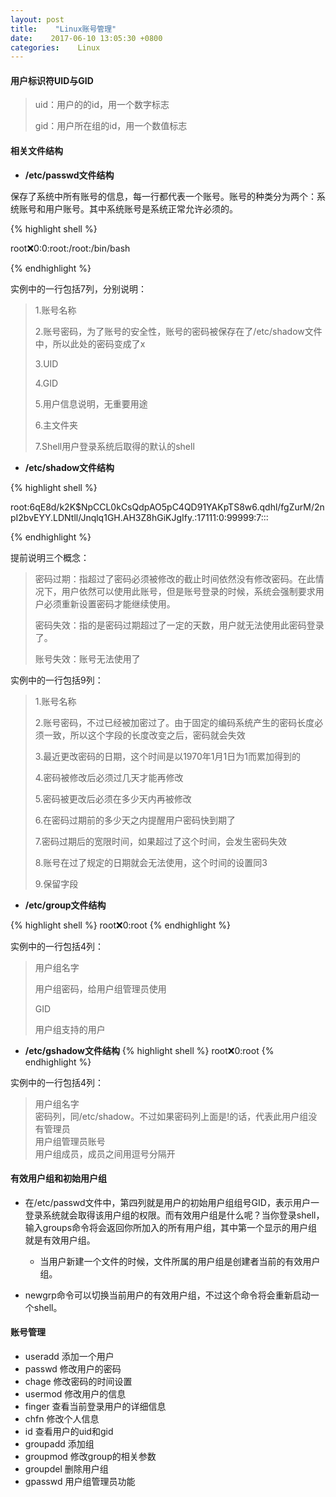 ```yaml
---
layout: post
title:    "Linux账号管理"
date:    2017-06-10 13:05:30 +0800
categories:    Linux
---
```


#### **用户标识符UID与GID**
> uid：用户的的id，用一个数字标志
> 
> gid：用户所在组的id，用一个数值标志

#### **相关文件结构**

* **/etc/passwd文件结构**
	
保存了系统中所有账号的信息，每一行都代表一个账号。账号的种类分为两个：系统账号和用户账号。其中系统账号是系统正常允许必须的。

{% highlight shell %}

root:x:0:0:root:/root:/bin/bash

{% endhighlight %}

实例中的一行包括7列，分别说明：

>1.账号名称 
>
>2.账号密码，为了账号的安全性，账号的密码被保存在了/etc/shadow文件中，所以此处的密码变成了x
>
>3.UID
>
>4.GID
>
>5.用户信息说明，无重要用途
>
>6.主文件夹
>
>7.Shell用户登录系统后取得的默认的shell


* **/etc/shadow文件结构**

{% highlight shell %}

root:$6$qE8d/k2K$NpCCL0kCsQdpAO5pC4QD91YAKpTS8w6.qdhl/fgZurM/2npI2bvEYY.LDNtll/Jnqlq1GH.AH3Z8hGiKJgIfy.:17111:0:99999:7:::

{% endhighlight %}

提前说明三个概念：

> 密码过期：指超过了密码必须被修改的截止时间依然没有修改密码。在此情况下，用户依然可以使用此账号，但是账号登录的时候，系统会强制要求用户必须重新设置密码才能继续使用。
> 
>密码失效：指的是密码过期超过了一定的天数，用户就无法使用此密码登录了。
> 
>账号失效：账号无法使用了

实例中的一行包括9列：

>1.账号名称
>
>2.账号密码，不过已经被加密过了。由于固定的编码系统产生的密码长度必须一致，所以这个字段的长度改变之后，密码就会失效
>
>3.最近更改密码的日期，这个时间是以1970年1月1日为1而累加得到的
>
>4.密码被修改后必须过几天才能再修改
>
>5.密码被更改后必须在多少天内再被修改
>
>6.在密码过期前的多少天之内提醒用户密码快到期了
>
>7.密码过期后的宽限时间，如果超过了这个时间，会发生密码失效
>
>8.账号在过了规定的日期就会无法使用，这个时间的设置同3
>
>9.保留字段

* **/etc/group文件结构**

{% highlight shell %}
root:x:0:root
{% endhighlight %}
    
实例中的一行包括4列：

>用户组名字
>
>用户组密码，给用户组管理员使用
>
>GID
>
>用户组支持的用户
    
* **/etc/gshadow文件结构** 
{% highlight shell %}
root:x:0:root
{% endhighlight %}
    
实例中的一行包括4列：
    
>用户组名字    	
>密码列，同/etc/shadow。不过如果密码列上面是!的话，代表此用户组没有管理员    	
>用户组管理员账号    	
>用户组成员，成员之间用逗号分隔开

#### **有效用户组和初始用户组**   

* 在/etc/passwd文件中，第四列就是用户的初始用户组组号GID，表示用户一登录系统就会取得该用户组的权限。而有效用户组是什么呢？当你登录shell，输入groups命令将会返回你所加入的所有用户组，其中第一个显示的用户组就是有效用户组。
    * 当用户新建一个文件的时候，文件所属的用户组是创建者当前的有效用户组。
    
* newgrp命令可以切换当前用户的有效用户组，不过这个命令将会重新启动一个shell。

#### **账号管理**

* useradd 添加一个用户
* passwd 修改用户的密码
* chage 修改密码的时间设置
* usermod 修改用户的信息
* finger 查看当前登录用户的详细信息
* chfn 修改个人信息
* id 查看用户的uid和gid
* groupadd 添加组
* groupmod 修改group的相关参数
* groupdel 删除用户组
* gpasswd 用户组管理员功能
	
